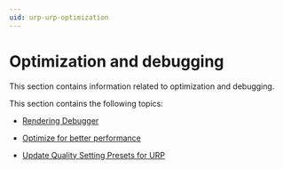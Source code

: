 ```yaml
---
uid: urp-urp-optimization
---
```

# Optimization and debugging

This section contains information related to optimization and debugging.

This section contains the following topics:

* [Rendering Debugger](features/rendering-debugger.md)

* [Optimize for better performance](optimize-for-better-performance.md)

* [Update Quality Setting Presets for URP](birp-onboarding/quality-presets.md)
